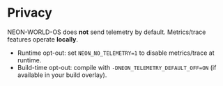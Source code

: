 # Privacy
NEON-WORLD-OS does **not** send telemetry by default. Metrics/trace features operate **locally**.
- Runtime opt-out: set `NEON_NO_TELEMETRY=1` to disable metrics/trace at runtime.
- Build-time opt-out: compile with `-DNEON_TELEMETRY_DEFAULT_OFF=ON` (if available in your build overlay).
